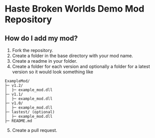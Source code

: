 
# Haste Broken Worlds Demo Mod Repository

## How do I add my mod?

 1. Fork the repository.
 2. Create a folder in the base directory with your mod name.
 3. Create a readme in your folder.
 4. Create a folder for each version and optionally a folder for a latest version so it would look something like

```
ExampleMod/
├─ v1.2/
│  ├─ example_mod.dll
├─ v1.1/
│  ├─ example_mod.dll
├─ v1.0/
│  ├─ example_mod.dll
├─ lastest/ (optional)
│  ├─ example_mod.dll
├─ README.md

```

5. Create a pull request.

